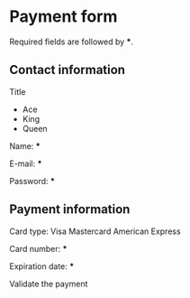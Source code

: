 Payment form
============

Required fields are followed by **\***.

Contact information
-------------------

Title

-   Ace
-   King
-   Queen

Name: **\***

E-mail: **\***

Password: **\***

Payment information
-------------------

Card type: Visa Mastercard American Express

Card number: **\***

Expiration date: **\***

Validate the payment
